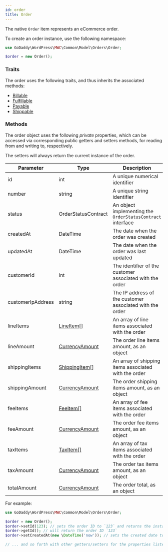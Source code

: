```yaml
---
id: order
title: Order
---
```


The native `Order` item represents an eCommerce order.

To create an order instance, use the following namespace:

```php
use GoDaddy\WordPress\MWC\Common\Model\Orders\Order;

$order = new Order();
```

### Traits

The order uses the following traits, and thus inherits the associated methods:

- [Billable](/traits/billable)
- [Fulfillable](/traits/fulfillable)
- [Payable](/traits/payable)
- [Shippable](/traits/shippable)

### Methods

The order object uses the following _private_ properties, which can be accessed via corresponding public getters and setters methods, for reading from and writing to, respectively.

The setters will always return the current instance of the order.

| Parameter            | Type                                           | Description                                                  |
|----------------------|------------------------------------------------|--------------------------------------------------------------|
| id                   | int                                            | A unique numerical identifier                                |
| number               | string                                         | A unique string identifier                                   |
| status               | OrderStatusContract                            | An object implementing the `OrderStatusContract` interface   |
| createdAt            | DateTime                                       | The date when the order was created                          |
| updatedAt            | DateTime                                       | The date when the order was last updated                     |
| customerId           | int                                            | The identifier of the customer associated with the order     |
| customerIpAddress    | string                                         | The IP address of the customer associated with the order     |
| lineItems            | [LineItem[]](/models/orders/line-item)         | An array of line items associated with the order             |
| lineAmount           | [CurrencyAmount](/models/currency-amount)      | The order line items amount, as an object                    |
| shippingItems        | [ShippingItem[]](/models/orders/shipping-item) | An array of shipping items associated with the order         |
| shippingAmount       | [CurrencyAmount](/models/currency-amount)      | The order shipping items amount, as an object                |
| feeItems             | [FeeItem[]](/models/orders/fee-item)           | An array of fee items associated with the order              |
| feeAmount            | [CurrencyAmount](/models/currency-amount)      | The order fee items amount, as an object                     |
| taxItems             | [TaxItem[]](/models/orders/tax-item)           | An array of tax items associated with the order              |
| taxAmount            | [CurrencyAmount](/models/currency-amount)      | The order tax items amount, as an object                     |
| totalAmount          | [CurrencyAmount](/models/currency-amount)      | The order total, as an object                                |

For example:

```php
use GoDaddy\WordPress\MWC\Common\Model\Orders\Order;

$order = new Order();
$order->setId(123); // sets the order ID to `123` and returns the instance of `$order`
$order->getId(); // will return the order ID `123`
$order->setCreatedAt(new \DateTime('now')); // sets the created date to "now" and returns the `$order` instance

// ... and so forth with other getters/setters for the properties listed above
```
